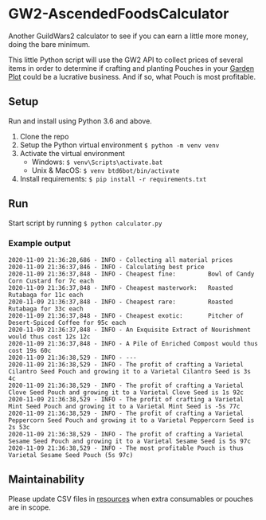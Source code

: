 # GW2-AscendedFoodsCalculator

Another GuildWars2 calculator to see if you can earn a little more money, doing the bare minimum. 

This little Python script will use the GW2 API to collect prices of several items in order to determine if crafting and
planting Pouches in your [Garden Plot](https://wiki.guildwars2.com/wiki/Garden_plot) could be a lucrative business.
And if so, what Pouch is most profitable.

## Setup

Run and install using Python 3.6 and above.

1. Clone the repo
2. Setup the Python virtual environment `$ python -m venv venv`
3. Activate the virtual environment
    - Windows: `$ venv\Scripts\activate.bat` 
    - Unix & MacOS: `$ venv btd6bot/bin/activate`
4. Install requirements: `$ pip install -r requirements.txt`

## Run

Start script by running `$ python calculator.py`

### Example output

```
2020-11-09 21:36:28,686 - INFO - Collecting all material prices
2020-11-09 21:36:37,846 - INFO - Calculating best price
2020-11-09 21:36:37,848 - INFO - Cheapest fine:         Bowl of Candy Corn Custard for 7c each
2020-11-09 21:36:37,848 - INFO - Cheapest masterwork:   Roasted Rutabaga for 11c each
2020-11-09 21:36:37,848 - INFO - Cheapest rare:         Roasted Rutabaga for 33c each
2020-11-09 21:36:37,848 - INFO - Cheapest exotic:       Pitcher of Desert-Spiced Coffee for 95c each
2020-11-09 21:36:37,848 - INFO - An Exquisite Extract of Nourishment would thus cost 12s 12c
2020-11-09 21:36:37,848 - INFO - A Pile of Enriched Compost would thus cost 19s 60c
2020-11-09 21:36:38,529 - INFO - ---
2020-11-09 21:36:38,529 - INFO - The profit of crafting a Varietal Cilantro Seed Pouch and growing it to a Varietal Cilantro Seed is 3s 4c
2020-11-09 21:36:38,529 - INFO - The profit of crafting a Varietal Clove Seed Pouch and growing it to a Varietal Clove Seed is 1s 92c
2020-11-09 21:36:38,529 - INFO - The profit of crafting a Varietal Mint Seed Pouch and growing it to a Varietal Mint Seed is -5s 77c
2020-11-09 21:36:38,529 - INFO - The profit of crafting a Varietal Peppercorn Seed Pouch and growing it to a Varietal Peppercorn Seed is 2s 53c
2020-11-09 21:36:38,529 - INFO - The profit of crafting a Varietal Sesame Seed Pouch and growing it to a Varietal Sesame Seed is 5s 97c
2020-11-09 21:36:38,529 - INFO - The most profitable Pouch is thus Varietal Sesame Seed Pouch (5s 97c)
```

## Maintainability

Please update CSV files in [resources](./resources) when extra consumables or pouches are in scope. 
